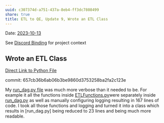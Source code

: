 ```yaml
---
uuid: c307374d-a751-437a-8eb4-ff3dc7808499
share: true
title: ETL to QE, Update 9, Wrote an ETL Class
---
```

Date: [2023-10-13](/undefined)

See [Discord Binding](/1c376bfd-75ef-4c0d-9e23-3680653de55f) for project context

## Wrote an ETL Class

[Direct Link to Python File](https://github.com/dentropy/discord-export-to-sql/blob/main/ETLFunctions.py)

commit: 657cb36b6ab06b3be9860d3753258ba2fa2c123e

My [run_dag.py file](https://github.com/dentropy/discord-export-to-sql/commit/a300af03055f36b5af1e92b2061cd43fc9415265) was much more verbose than it needed to be. For example it all the functions inside [ETLFunctions.py](https://github.com/dentropy/discord-export-to-sql/blob/main/ETLFunctions.py)were separately inside [run_dag.py](https://github.com/dentropy/discord-export-to-sql/commit/a300af03055f36b5af1e92b2061cd43fc9415265) as well as manually configuring logging resulting in 167 lines of code. I took all those functions and logging and turned it into a class which results in [run_dag.py] being reduced to 23 lines and being much more readable.